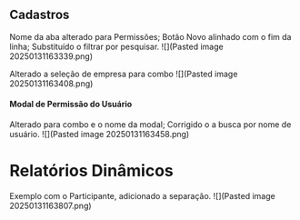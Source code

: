 ## Cadastros

Nome da aba alterado para Permissões;
Botão Novo alinhado com o fim da linha;
Substituído o filtrar por pesquisar.
![](Pasted image 20250131163339.png)

Alterado a seleção de empresa para combo
![](Pasted image 20250131163408.png)


#### Modal de Permissão do Usuário

Alterado para combo e o nome da modal;
Corrigido o a busca por nome de usuário.
![](Pasted image 20250131163458.png)


# Relatórios Dinâmicos

Exemplo com o Participante, adicionado a separação.
![](Pasted image 20250131163807.png)